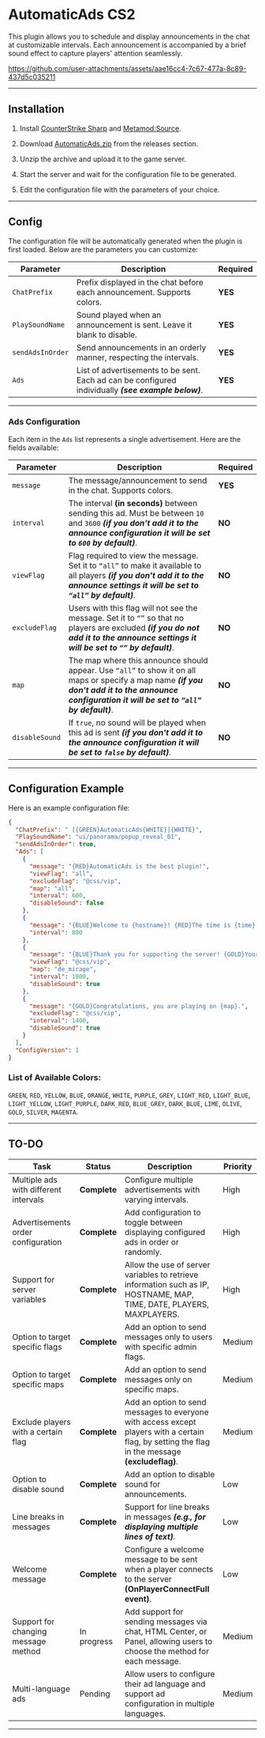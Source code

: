 # AutomaticAds CS2
This plugin allows you to schedule and display announcements in the chat at customizable intervals. Each announcement is accompanied by a brief sound effect to capture players' attention seamlessly.

https://github.com/user-attachments/assets/aae16cc4-7c67-477a-8c89-437d5c035211

---

## Installation
1. Install [CounterStrike Sharp](https://github.com/roflmuffin/CounterStrikeSharp) and [Metamod:Source](https://www.sourcemm.net/downloads.php/?branch=master).

2. Download [AutomaticAds.zip](https://github.com/wiruwiru/AutomaticAds-CS2/releases) from the releases section.

3. Unzip the archive and upload it to the game server.

4. Start the server and wait for the configuration file to be generated.

5. Edit the configuration file with the parameters of your choice.

---

## Config
The configuration file will be automatically generated when the plugin is first loaded. Below are the parameters you can customize:

| Parameter        | Description                                                                                       | Required |
|------------------|---------------------------------------------------------------------------------------------------|----------|
| `ChatPrefix`     | Prefix displayed in the chat before each announcement. Supports colors.                          | **YES**  |
| `PlaySoundName`  | Sound played when an announcement is sent. Leave it blank to disable.                             | **YES**   |
| `sendAdsInOrder`  | Send announcements in an orderly manner, respecting the intervals.                             | **YES**   |
| `Ads`            | List of advertisements to be sent. Each ad can be configured individually ***(see example below)***.    | **YES**  |

---

### Ads Configuration
Each item in the `Ads` list represents a single advertisement. Here are the fields available:

| Parameter       | Description                                                                                         | Required |
|-----------------|-----------------------------------------------------------------------------------------------------|----------|
| `message`       | The message/announcement to send in the chat. Supports colors.                                      | **YES**  |
| `interval`      | The interval **(in seconds)** between sending this ad. Must be between `10` and `3600` ***(if you don't add it to the announce configuration it will be set to `600` by default)***.                 | **NO**  |
| `viewFlag`          | Flag required to view the message. Set it to `“all”` to make it available to all players ***(if you don't add it to the announce settings it will be set to `“all”` by default)***.     | **NO**   |
| `excludeFlag`          | Users with this flag will not see the message. Set it to `“”` so that no players are excluded ***(if you do not add it to the announce settings it will be set to `“”` by default)***.     | **NO**   |
| `map`           | The map where this announce should appear. Use `“all”` to show it on all maps or specify a map name ***(if you don't add it to the announce configuration it will be set to `“all”` by default)***.                | **NO**   |
| `disableSound`  | If `true`, no sound will be played when this ad is sent ***(if you don't add it to the announce configuration it will be set to `false` by default)***.                                            | **NO**   |

---

## Configuration Example
Here is an example configuration file:
```json
{
  "ChatPrefix": " [{GREEN}AutomaticAds{WHITE}]{WHITE}",
  "PlaySoundName": "ui/panorama/popup_reveal_01",
  "sendAdsInOrder": true,
  "Ads": [
    {
      "message": "{RED}AutomaticAds is the best plugin!",
      "viewFlag": "all",
      "excludeFlag": "@css/vip",
      "map": "all",
      "interval": 600,
      "disableSound": false
    },
    {
      "message": "{BLUE}Welcome to {hostname}! {RED}The time is {time} of {date}, playing in {map} with {players}/{maxplayers}. Connect {ip}",
      "interval": 800
    },
    {
      "message": "{BLUE}Thank you for supporting the server! {GOLD}Your contribution is greatly appreciated.",
      "viewFlag": "@css/vip",
      "map": "de_mirage",
      "interval": 1000,
      "disableSound": true
    },
    {
      "message": "{GOLD}Congratulations, you are playing on {map}.",
      "excludeFlag": "@css/vip",
      "interval": 1400,
      "disableSound": true
    }
  ],
  "ConfigVersion": 1
}
```

### List of Available Colors:
`GREEN`, `RED`, `YELLOW`, `BLUE`, `ORANGE`, `WHITE`, `PURPLE`, `GREY`, `LIGHT_RED`, `LIGHT_BLUE`, `LIGHT_YELLOW`, `LIGHT_PURPLE`, `DARK_RED`, `BLUE_GREY`, `DARK_BLUE`, `LIME`, `OLIVE`, `GOLD`, `SILVER`, `MAGENTA`.

---

## TO-DO
| Task                                 | Status       | Description                                                                                     | Priority   |
|--------------------------------------|--------------|-------------------------------------------------------------------------------------------------|------------|
| Multiple ads with different intervals | **Complete** | Configure multiple advertisements with varying intervals.                                       | High       |
| Advertisements order configuration   | **Complete** | Add configuration to toggle between displaying configured ads in order or randomly.            | High       |
| Support for server variables         | **Complete**      | Allow the use of server variables to retrieve information such as IP, HOSTNAME, MAP, TIME, DATE, PLAYERS, MAXPLAYERS. | High     |
| Option to target specific flags      | **Complete** | Add an option to send messages only to users with specific admin flags.                         | Medium     |
| Option to target specific maps       | **Complete** | Add an option to send messages only on specific maps.                                           | Medium     |
| Exclude players with a certain flag  | **Complete**      | Add an option to send messages to everyone with access except players with a certain flag, by setting the flag in the message **(excludeflag)**. | Medium     |
| Option to disable sound              | **Complete** | Add an option to disable sound for announcements.                                               | Low        |
| Line breaks in messages              | **Complete** | Support for line breaks in messages ***(e.g., for displaying multiple lines of text)***.               | Low        |
| Welcome message                      | **Complete**      | Configure a welcome message to be sent when a player connects to the server **(OnPlayerConnectFull event)**. | Low       |
| Support for changing message method  | In progress      | Add support for sending messages via chat, HTML Center, or Panel, allowing users to choose the method for each message. | Medium     |
| Multi-language ads                   | Pending      | Allow users to configure their ad language and support ad configuration in multiple languages.  | Medium     |

---
